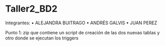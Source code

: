 # Taller2_BD2

Integrantes: 
• ALEJANDRA BUITRAGO
• ANDRÉS GALVIS 
• JUAN PEREZ

Punto 1: zip que contiene un script de creación de las dos nuevas tablas y otro donde se ejecutan los triggers
